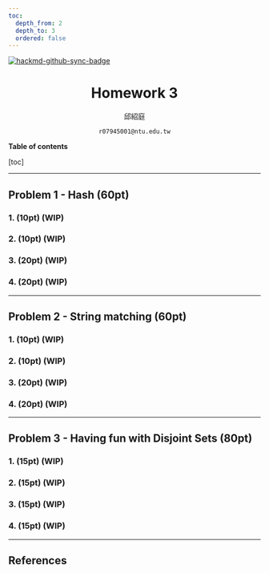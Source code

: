 ```yaml
---
toc:
  depth_from: 2
  depth_to: 3
  ordered: false
---
```


[![hackmd-github-sync-badge](https://hackmd.io/JZUhv-byTRqV46cumxZ9Xw/badge)](https://hackmd.io/JZUhv-byTRqV46cumxZ9Xw)

<center>

# Homework 3

邱紹庭

`r07945001@ntu.edu.tw`

</center>

**Table of contents**

[toc]

---

## Problem 1 - Hash (60pt)


### 1. (10pt) (WIP)


### 2. (10pt) (WIP)


### 3. (20pt) (WIP)


### 4. (20pt) (WIP)

---

## Problem 2 - String matching (60pt)


### 1. (10pt) (WIP)


### 2. (10pt) (WIP)


### 3. (20pt) (WIP)


### 4. (20pt) (WIP)

---

## Problem 3 - Having fun with Disjoint Sets (80pt)


### 1. (15pt) (WIP)


### 2. (15pt) (WIP)


### 3. (15pt) (WIP)


### 4. (15pt) (WIP)


---

## References